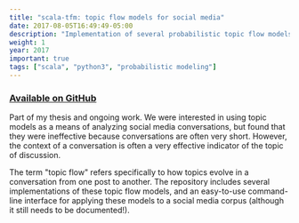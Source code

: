 ```yaml
---
title: "scala-tfm: topic flow models for social media"
date: 2017-08-05T16:49:49-05:00
description: "Implementation of several probabilistic topic flow models to detect topics in social media conversations."
weight: 1
year: 2017
important: true
tags: ["scala", "python3", "probabilistic modeling"]
---
```


### [Available on GitHub](https://github.com/TUmasters/scala-tfm)

Part of my thesis and ongoing work. We were interested in using topic
models as a means of analyzing social media conversations, but found
that they were ineffective because conversations are often very
short. However, the context of a conversation is often a very
effective indicator of the topic of discussion.

The term "topic flow" refers specifically to how topics evolve in a
conversation from one post to another. The repository includes several
implementations of these topic flow models, and an easy-to-use
command-line interface for applying these models to a social media
corpus (although it still needs to be documented!).
